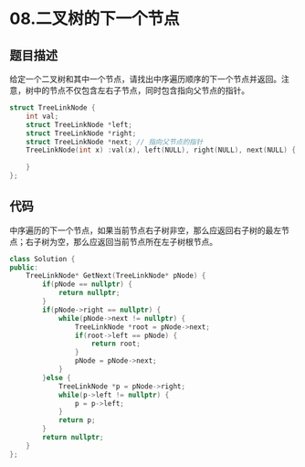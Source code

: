 # 08.二叉树的下一个节点

## 题目描述

给定一个二叉树和其中一个节点，请找出中序遍历顺序的下一个节点并返回。注意，树中的节点不仅包含左右子节点，同时包含指向父节点的指针。

```c++
struct TreeLinkNode {
    int val;
    struct TreeLinkNode *left;
    struct TreeLinkNode *right;
    struct TreeLinkNode *next; // 指向父节点的指针
    TreeLinkNode(int x) :val(x), left(NULL), right(NULL), next(NULL) {
        
    }
};
```

## 代码

中序遍历的下一个节点，如果当前节点右子树非空，那么应返回右子树的最左节点；右子树为空，那么应返回当前节点所在左子树根节点。

```c++
class Solution {
public:
    TreeLinkNode* GetNext(TreeLinkNode* pNode) {
        if(pNode == nullptr) {
            return nullptr;
        }
        if(pNode->right == nullptr) {
            while(pNode->next != nullptr) {
                TreeLinkNode *root = pNode->next;
                if(root->left == pNode) {
                    return root;
                }
                pNode = pNode->next;
            }
        }else {
            TreeLinkNode *p = pNode->right;
            while(p->left != nullptr) {
                p = p->left;
            }
            return p;
        }
        return nullptr;
    }
};
```